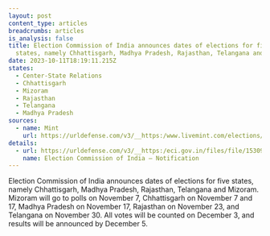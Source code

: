 ```yaml
---
layout: post
content_type: articles
breadcrumbs: articles
is_analysis: false
title: Election Commission of India announces dates of elections for five
  states, namely Chhattisgarh, Madhya Pradesh, Rajasthan, Telangana and Mizoram
date: 2023-10-11T18:19:11.215Z
states:
  - Center-State Relations
  - Chhattisgarh
  - Mizoram
  - Rajasthan
  - Telangana
  - Madhya Pradesh
sources:
  - name: Mint
    url: https://urldefense.com/v3/__https:/www.livemint.com/elections/assembly-elections/assembly-elections-live-updates-election-commission-poll-dates-madhya-pradesh-rajasthan-telangana-mizoram-chhattisgarh-11696819577471.html__;!!KRhing!dJNymhn_cfWgHHv0mIWD-IRmotsGRD2nH-jnvkK-IfCkPAmb3gDHC1FBG2xIFfMijWj7GN9W9P8Vm7Yoxorj$
details:
  - url: https://urldefense.com/v3/__https:/eci.gov.in/files/file/15309-general-election-to-legislative-assemblies-of-chhattisgarh-madhya-pradesh-mizoram-rajasthan-and-telangana-2023/__;!!KRhing!dJNymhn_cfWgHHv0mIWD-IRmotsGRD2nH-jnvkK-IfCkPAmb3gDHC1FBG2xIFfMijWj7GN9W9P8Vm6Im439U$
    name: Election Commission of India – Notification
---
```

Election Commission of India announces dates of elections for five states, namely Chhattisgarh, Madhya Pradesh, Rajasthan, Telangana and Mizoram. Mizoram will go to polls on November 7, Chhattisgarh on November 7 and 17, Madhya Pradesh on November 17, Rajasthan on November 23, and Telangana on November 30. All votes will be counted on December 3, and results will be announced by December 5.